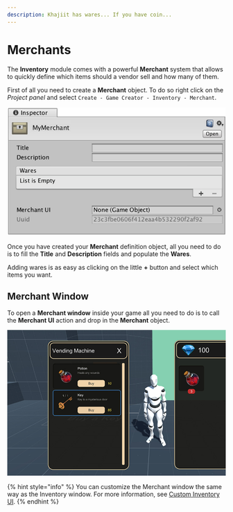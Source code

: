 ```yaml
---
description: Khajiit has wares... If you have coin...
---
```


# Merchants

The **Inventory** module comes with a powerful **Merchant** system that allows to quickly define which items should a vendor sell and how many of them.

First of all you need to create a **Merchant** object. To do so right click on the _Project panel_ and select `Create - Game Creator - Inventory - Merchant`.

![](../.gitbook/assets/merchant%20%281%29.jpg)

Once you have created your **Merchant** definition object, all you need to do is to fill the **Title** and **Description** fields and populate the **Wares**.

Adding wares is as easy as clicking on the little **+** button and select which items you want.

## Merchant Window

To open a **Merchant window** inside your game all you need to do is to call the **Merchant UI** action and drop in the **Merchant** object.

![](../.gitbook/assets/merchant.jpg)

{% hint style="info" %}
You can customize the Merchant window the same way as the Inventory window. For more information, see [Custom Inventory UI](custom-inventory-ui.md).
{% endhint %}


